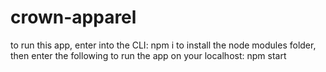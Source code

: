 # crown-apparel

to run this app, enter into the CLI:
npm i
to install the node modules folder,
then enter the following to run the app on your localhost:
npm start
